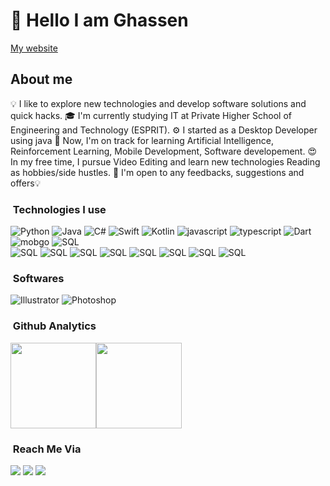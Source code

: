 # **👋 Hello I am Ghassen**
[My website](https://mghassen30798.github.io/MGhassen30798/)
## About me

💡  I like to explore new technologies and develop software solutions and quick hacks.
🎓  I'm currently studying IT at Private Higher School of Engineering and Technology (ESPRIT).
⚙️  I started as a Desktop Developer using java 🌱  Now, I'm on track for learning Artificial Intelligence, Reinforcement Learning, Mobile Development, Software developement.
😍  In my free time, I pursue Video Editing and learn new technologies Reading as hobbies/side hustles.
📄 I'm open to any feedbacks, suggestions and offers💡  

### &nbsp;Technologies I use

![Python](https://img.shields.io/badge/Python-3776AB?style=for-the-badge&logo=python&logoColor=white)
![Java](https://img.shields.io/badge/Java-ED8B00?style=for-the-badge&logo=java&logoColor=white)
![C#](https://img.shields.io/badge/C%23-239120?style=for-the-badge&logo=c-sharp&logoColor=white)
![Swift](https://img.shields.io/badge/Swift-FA7343?style=for-the-badge&logo=swift&logoColor=white)
![Kotlin](https://img.shields.io/badge/Kotlin-0095D5?&style=for-the-badge&logo=kotlin&logoColor=white)
![javascript](https://img.shields.io/badge/JavaScript-323330?style=for-the-badge&logo=javascript&logoColor=F7DF1E)
![typescript](https://img.shields.io/badge/TypeScript-007ACC?style=for-the-badge&logo=typescript&logoColor=white)
![Dart](https://img.shields.io/badge/Dart-0175C2?style=for-the-badge&logo=dart&logoColor=white)
<br>
![mobgo](https://img.shields.io/badge/MongoDB-4EA94B?style=for-the-badge&logo=mongodb&logoColor=white)
![SQL](https://img.shields.io/badge/MySQL-005C84?style=for-the-badge&logo=mysql&logoColor=white)
<br>
![SQL](https://img.shields.io/badge/.NET-5C2D91?style=for-the-badge&logo=.net&logoColor=white)
![SQL](https://img.shields.io/badge/Angular-DD0031?style=for-the-badge&logo=angular&logoColor=white)
![SQL](https://img.shields.io/badge/Spring-6DB33F?style=for-the-badge&logo=spring&logoColor=white)
![SQL](https://img.shields.io/badge/Flask-000000?style=for-the-badge&logo=flask&logoColor=white)
![SQL](https://img.shields.io/badge/Flutter-02569B?style=for-the-badge&logo=flutter&logoColor=white)
![SQL](https://img.shields.io/badge/Ionic-3880FF?style=for-the-badge&logo=ionic&logoColor=white)
![SQL](https://img.shields.io/badge/TensorFlow-FF6F00?style=for-the-badge&logo=tensorflow&logoColor=white)
![SQL](https://img.shields.io/badge/Heroku-430098?style=for-the-badge&logo=heroku&logoColor=white)
### &nbsp;Softwares
![Illustrator](https://img.shields.io/badge/-Illustrator-000?&logo=adobe-illustrator)
![Photoshop](https://img.shields.io/badge/-Photoshop-000?&logo=adobe-photoshop)

### &nbsp;Github Analytics

<a href="https://github.com/MGhassen30798/"><img height="137px" src="https://github-readme-stats.vercel.app/api?username=MGhassen30798&show_icons=true&hide_border=true&show_icons=true&include_all_commits=true&count_private=true&line_height=21&text_color=000&icon_color=000&bg_color=0,ea6161,ffc64d,fffc4d,52fa5a&theme=graywhite" /><!-- wi*quL3fcV --><img height="137px" src="https://github-readme-stats.vercel.app/api/top-langs/?username=MGhassen30798&hide=html&show_title=true&hide_border=true&layout=compact&langs_count=7&exclude_repo=comp426,Redventures-Movie-Quotes&text_color=000&icon_color=fff&bg_color=0,52fa5a,4dfcff,c64dff&theme=graywhite" /></a>

### &nbsp;Reach Me Via

<a href="mailto:mallek.ghassen@esprit.tn"><img src="https://img.shields.io/badge/-mallek.ghassen@esprit.tn-000?&logo=Gmail"/></a>
<a href="[https://www.facebook.com/ghazixx](https://www.facebook.com/ghassen.mallek.351/)"><img src="https://img.shields.io/badge/-GhassenMallek-000?&logo=Facebook"/></a>
<a href="https://www.linkedin.com/in/ghassenmallek/"><img src="https://img.shields.io/badge/-GhassenMallek-000?&logo=Linkedin"/></a>


<!--
**MGhassen30798/MGhassen30798** is a ✨ _special_ ✨ repository because its `README.md` (this file) appears on your GitHub profile.

Here are some ideas to get you started:

- 🔭 I’m currently working on ...
- 🌱 I’m currently learning ...
- 👯 I’m looking to collaborate on ...
- 🤔 I’m looking for help with ...
- 💬 Ask me about ...
- 📫 How to reach me: ...
- 😄 Pronouns: ...
- ⚡ Fun fact: ...
-->
